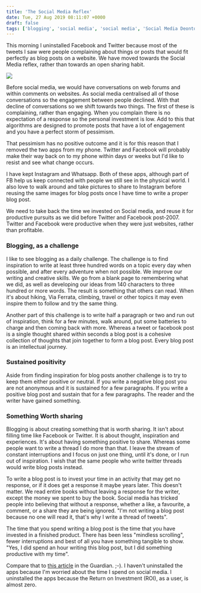 ```yaml
---
title: 'The Social Media Reflex'
date: Tue, 27 Aug 2019 08:11:07 +0000
draft: false
tags: ['blogging', 'social media', 'social media', 'Social Media Deontology']
---
```


This morning I uninstalled Facebook and Twitter because most of the tweets I saw were people complaining about things or posts that would fit perfectly as blog posts on a website. We have moved towards the Social Media reflex, rather than towards an open sharing habit.

![](https://www.main-vision.com/richard/blog/wp-content/uploads/2019/08/img_5492.jpg)

Before social media, we would have conversations on web forums and within comments on websites. As social media centralised all of those conversations so the engagement between people declined. With that decline of conversations so we shift towards two things. The first of these is complaining, rather than engaging. When you complain there is no expectation of a response so the personal investment is low. Add to this that algorithms are designed to promote posts that have a lot of engagement and you have a perfect storm of pessimism.

That pessimism has no positive outcome and it is for this reason that I removed the two apps from my phone. Twitter and Facebook will probably make their way back on to my phone within days or weeks but I'd like to resist and see what change occurs.

I have kept Instagram and Whatsapp. Both of these apps, although part of FB help us keep connected with people we still see in the physical world. I also love to walk around and take pictures to share to Instagram before reusing the same images for blog posts once I have time to write a proper blog post.

We need to take back the time we invested on Social media, and reuse it for productive pursuits as we did before Twitter and Facebook post-2007. Twitter and Facebook were productive when they were just websites, rather than profitable.

### Blogging, as a challenge

I like to see blogging as a daily challenge. The challenge is to find inspiration to write at least three hundred words on a topic every day when possible, and after every adventure when not possible. We improve our writing and creative skills. We go from a blank page to remembering what we did, as well as developing our ideas from 140 characters to three hundred or more words. The result is something that others can read. When it's about hiking, Via Ferrata, climbing, travel or other topics it may even inspire them to follow and try the same thing.

Another part of this challenge is to write half a paragraph or two and run out of inspiration, think for a few minutes, walk around, put some batteries to charge and then coming back with more. Whereas a tweet or facebook post is a single thought shared within seconds a blog post is a cohesive collection of thoughts that join together to form a blog post. Every blog post is an intellectual journey.

### Sustained positivity

Aside from finding inspiration for blog posts another challenge is to try to keep them either positive or neutral. If you write a negative blog post you are not anonymous and it is sustained for a few paragraphs. If you write a positive blog post and sustain that for a few paragraphs. The reader and the writer have gained something.

### Something Worth sharing

Blogging is about creating something that is worth sharing. It isn't about filling time like Facebook or Twitter. It is about thought, inspiration and experiences. It's about having something positive to share. Whereas some people want to write a thread I do more than that. I leave the stream of constant interruptions and I focus on just one thing, until it's done, or I run out of inspiration. I wish that the same people who write twitter threads would write blog posts instead.

To write a blog post is to invest your time in an activity that may get no response, or if it does get a response it maybe years later. This doesn't matter. We read entire books without leaving a response for the writer, except the money we spent to buy the book. Social media has tricked people into believing that without a response, whether a like, a favourite, a comment, or a share they are being ignored. "I'm not writing a blog post because no one will read it, that's why I write a thread of tweets".

The time that you spend writing a blog post is the time that you have invested in a finished product. There has been less "mindless scrolling", fewer interruptions and best of all you have something tangible to show. "Yes, I did spend an hour writing this blog post, but I did something productive with my time".

Compare that to [this article](https://www.theguardian.com/lifeandstyle/2019/aug/26/guardian-readers-spend-25-hours-phone-screen-time) in the Guardian. ;-). I haven't uninstalled the apps because I'm worried about the time I spend on social media. I uninstalled the apps because the Return on Investment (ROI), as a user, is almost zero.